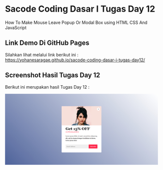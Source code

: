 # Sacode Coding Dasar I Tugas Day 12
How To Make Mouse Leave Popup Or Modal Box using HTML CSS And JavaScript


## Link Demo Di GitHub Pages 

Silahkan lihat melalui link berikut ini :
https://yohanesaragae.github.io/sacode-coding-dasar-i-tugas-day12/

## Screenshot Hasil Tugas Day 12

Berikut ini merupakan hasil Tugas Day 12 :

<img src="./screenshot/1.jpg">

